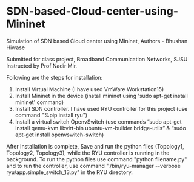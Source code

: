 # SDN-based-Cloud-center-using-Mininet

Simulation of SDN based Cloud center using Mininet, Authors - Bhushan Hiwase

Submitted for class project, Broadband Communication Networks, SJSU Instructed by Prof Nadir Mir.

Following are the steps for installation:

1. Install Virtual Machine (I have used VmWare Workstation15)
2. Install Mininet in the device (install mininet using 'sudo apt-get install mininet' command)
3. Install SDN controller. I have used RYU controller for this project (use command "%pip install ryu")
4. Install a virtual switch OpenvSwitch (use commands “sudo apt-get install qemu-kvm libvirt-bin ubuntu-vm-builder bridge-utils” & “sudo apt-get install openvswitch-switch)

After Installation is complete, Save and run the python files (Topology1, Topology2, Topology3), while the RYU controller is running in the background.
To run the python files use command "python filename.py" and to run the controller, use command "./bin/ryu-manager --verbose ryu/app.simple_switch_13.py" in the RYU directory.
 
